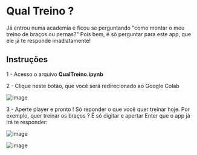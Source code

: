 # Qual Treino ?

Já entrou numa academia e ficou se perguntando "como montar o meu treino de braços ou pernas?"
Pois bem, é só perguntar para este app, que ele já te responde imadiatamente!


## Instruções

1 - Acesso o arquivo **QualTreino.ipynb**


2 - Clique neste botão, que você será redirecionado ao Google Colab

![image](https://github.com/leno1moraes/qualtreino/assets/47091156/81c62b31-e2ae-45ea-9ded-5b17d58573f9)



3 - Aperte player e pronto ! Só reponder o que você quer treinar hoje. Por exemplo, quer treinar os braços ? É só digitar e apertar Enter que o app já irá te responder:

![image](https://github.com/leno1moraes/qualtreino/assets/47091156/3e3ffc6f-600a-4313-b3d7-b29f23347ecd)

![image](https://github.com/leno1moraes/qualtreino/assets/47091156/d052a4c0-0b99-40b1-acda-a941ee317033)



